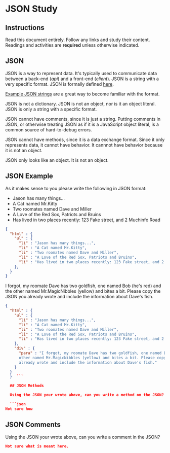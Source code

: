# JSON Study

## Instructions

Read this document entirely. Follow any links and study their content. Readings
and activities are **required** unless otherwise indicated.

## JSON

JSON is a way to represent data. It's typically used to communicate data between
a back-end (*api*) and a front-end (*client*). JSON is a string with a very
specific format. JSON is formally defined [here](http://www.json.org/).

[Example JSON strings](http://json.org/example.html) are a great way to become
familiar with the format.

JSON is not a dictionary. JSON is not an object, nor is it an object literal.
JSON is only a string with a specific format.

JSON cannot have comments, since it is just a string. Putting comments in JSON,
or otherwise treating JSON as if it is a JavaScript object literal, is a common
source of hard-to-debug errors.

JSON cannot have methods, since it is a data exchange format. Since it only
represents data, it cannot have behavior. It cannnot have behavior because it is
not an object.

JSON only looks like an object. It is not an object.

## JSON Example

As it makes sense to you please write the following in JSON format:

-   Jason has many things...
-   A Cat named Mr.Kitty
-   Two roomates named Dave and Miller
-   A Love of the Red Sox, Patriots and Bruins
-   Has lived in two places recently: 123 Fake street, and 2 Muchinfo Road

```json
{
  "html" : {
    "ul" : {
      "li" : "Jason has many things...",
      "li" : "A Cat named Mr.Kitty",
      "li" : "Two roomates named Dave and Miller",
      "li" : "A Love of the Red Sox, Patriots and Bruins",
      "li" : "Has lived in two places recently: 123 Fake street, and 2 Muchinfo Road"
    },
  }
}
```

I forgot, my roomate Dave has two goldfish, one named Bob (he's red) and the
other named Mr.MagicNibbles (yellow) and bites a bit. Please copy the JSON you
already wrote and include the information about Dave's fish.

```json
{
  "html" : {
    "ul" : {
      "li" : "Jason has many things...",
      "li" : "A Cat named Mr.Kitty",
      "li" : "Two roomates named Dave and Miller",
      "li" : "A Love of the Red Sox, Patriots and Bruins",
      "li" : "Has lived in two places recently: 123 Fake street, and 2 Muchinfo Road"
    },
    "div" : {
      "para" : "I forgot, my roomate Dave has two goldfish, one named Bob (he's red) and the
      other named Mr.MagicNibbles (yellow) and bites a bit. Please copy the JSON you
      already wrote and include the information about Dave's fish."
    }
  }
  }  ```

  ## JSON Methods

  Using the JSON your wrote above, can you write a method on the JSON?

  ```json
Not sure how
  ```

  ## JSON Comments

  Using the JSON your wrote above, can you write a comment in the JSON?

  ```json
Not sure what is meant here.
  ```
